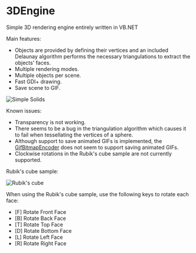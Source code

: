 # 3DEngine
Simple 3D rendering engine entirely written in VB.NET

Main features:
- Objects are provided by defining their vertices and an included Delaunay algorithm performs the necessary triangulations to extract the objects' faces.
- Multiple rendering modes.
- Multiple objects per scene.
- Fast GDI+ drawing.
- Save scene to GIF.

![Simple Solids](https://xfx.net/stackoverflow/3DEngine/3dengine_sample01.png)

Known issues:
- Transparency is not working.
- There seems to be a bug in the triangulation algorithm which causes it to fail when tessellating the vertices of a sphere.
- Although support to save animated GIFs is implemented, the [GifBitmapEncoder](https://msdn.microsoft.com/en-us/library/system.windows.media.imaging.gifbitmapencoder(v=vs.110).aspx) does not seem to support saving animated GIFs.
- Clockwise rotations in the Rubik's cube sample are not currently supported.

Rubik's cube sample:

![Rubik's cube](https://xfx.net/stackoverflow/3DEngine/3dengine_sample02.png)

When using the Rubik's cube sample, use the following keys to rotate each face:

* [F] Rotate Front Face
* [B] Rotate Back Face
* [T] Rotate Top Face
* [D] Rotate Bottom Face
* [L] Rotate Left Face
* [R] Rotate Right Face
